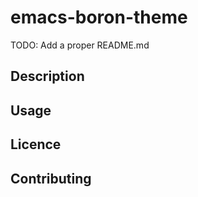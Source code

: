 
# emacs-boron-theme

TODO: Add a proper README.md

## Description

## Usage

## Licence

## Contributing


